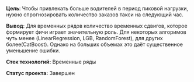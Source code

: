 **Цель**: Чтобы привлекать больше водителей в период пиковой нагрузки, нужно спрогнозировать количество заказов такси на следующий час.

**Вывод**: Для временных рядов количество временных сдвигов, которое формирует фичи играет значительную роль. Для некоторых алгоримов чуть менее (LinearRegression, LGB, RandomForest), для других более(CatBoost). Однако на больших объемах это даёт существенное уменьшение ошибки.

**Стек технологий:** Временные ряды

**Статус проекта:** Завершен
